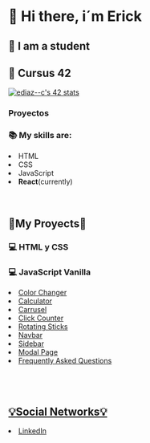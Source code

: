 <h1>👋 Hi there, i´m Erick</h1>
<h2>📖 I am a student</h2>
<h2>🚀 Cursus 42</h2>
<a href="https://github.com/JaeSeoKim/badge42"><img src="https://badge42.vercel.app/api/v2/clfb0vfvr000608l3yax664zq/stats?cursusId=21&coalitionId=65" alt="ediaz--c's 42 stats" /></a>
<h3>Proyectos</h3>
<h3>📚 My skills are:</h3>
<li>HTML</li>
<li>CSS</li>
<li>JavaScript</li>
<li><strong>React</strong>(currently)</li>
<br>
<br>
<h2>🚀My Proyects🚀</h2>
<h3><strong>💻 HTML y CSS</strong></h3>
<h3><strong>💻 JavaScript Vanilla</strong></h3>
<li><a href="https://github.com/ediaz-ce/JavaScript-Vanilla/tree/main/Color-change">Color Changer</a></li>
<li><a href="https://github.com/ediaz-ce/JavaScript-Vanilla/tree/main/calculadora">Calculator</li>
<li><a href="https://github.com/ediaz-ce/JavaScript-Vanilla/tree/main/carrusel">Carrusel</li>
<li><a href="https://github.com/ediaz-ce/JavaScript-Vanilla/tree/main/click-count">Click Counter</li>
<li><a href="https://github.com/ediaz-ce/JavaScript-Vanilla/tree/main/rotating-sticks">Rotating Sticks</li>
<li><a href="https://github.com/ediaz-ce/JavaScript-Vanilla/tree/main/navbar">Navbar</li>
<li><a href="https://github.com/ediaz-ce/JavaScript-Vanilla/tree/main/sidebar">Sidebar</li>
 <li><a href="https://github.com/ediaz-ce/JavaScript-Vanilla/tree/main/modal-page">Modal Page</li>
<li><a href="https://github.com/ediaz-ce/JavaScript-Vanilla/tree/main/question">Frequently Asked Questions</li>
<br>
<br>
<br>
<h2>💡Social Networks💡</h2>
 <li><a href="https://www.linkedin.com/in/erick-fernando-d%C3%ADaz-centeno-programador-frontend-junior/">LinkedIn</li>
